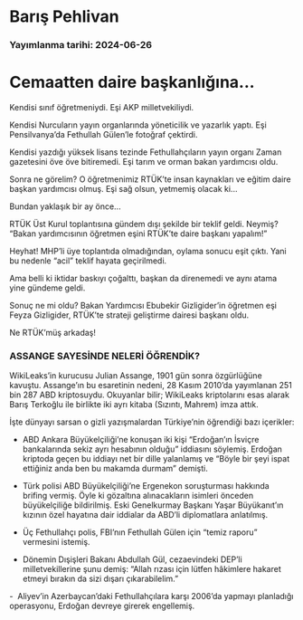 # Barış Pehlivan

### Yayımlanma tarihi: 2024-06-26

# Cemaatten daire başkanlığına...

Kendisi sınıf öğretmeniydi. Eşi AKP milletvekiliydi.

Kendisi Nurcuların yayın organlarında yöneticilik ve yazarlık yaptı. Eşi Pensilvanya’da Fethullah Gülen’le fotoğraf çektirdi.

Kendisi yazdığı yüksek lisans tezinde Fethullahçıların yayın organı Zaman gazetesini öve öve bitiremedi. Eşi tarım ve orman bakan yardımcısı oldu.

Sonra ne görelim? O öğretmenimiz RTÜK’te insan kaynakları ve eğitim daire başkan yardımcısı olmuş. Eşi sağ olsun, yetmemiş olacak ki...

Bundan yaklaşık bir ay önce...

RTÜK Üst Kurul toplantısına gündem dışı şekilde bir teklif geldi. Neymiş? “Bakan yardımcısının öğretmen eşini RTÜK’te daire başkanı yapalım!”

Heyhat! MHP’li üye toplantıda olmadığından, oylama sonucu eşit çıktı. Yani bu nedenle “acil” teklif hayata geçirilmedi.

Ama belli ki iktidar baskıyı çoğalttı, başkan da direnemedi ve aynı atama yine gündeme geldi.

Sonuç ne mi oldu? Bakan Yardımcısı Ebubekir Gizligider’in öğretmen eşi Feyza Gizligider, RTÜK’te strateji geliştirme dairesi başkanı oldu.

Ne RTÜK’müş arkadaş!


### ASSANGE SAYESİNDE NELERİ ÖĞRENDİK?

WikiLeaks’in kurucusu Julian Assange, 1901 gün sonra özgürlüğüne kavuştu. Assange’ın bu esaretinin nedeni, 28 Kasım 2010’da yayımlanan 251 bin 287 ABD kriptosuydu. Okuyanlar bilir; WikiLeaks kriptolarını esas alarak Barış Terkoğlu ile birlikte iki ayrı kitaba (Sızıntı, Mahrem) imza attık.

İşte dünyayı sarsan o gizli yazışmalardan Türkiye’nin öğrendiği bazı içerikler:

- ABD Ankara Büyükelçiliği’ne konuşan iki kişi “Erdoğan’ın İsviçre bankalarında sekiz ayrı hesabının olduğu” iddiasını söylemiş. Erdoğan kriptoda geçen bu iddiayı net bir dille yalanlamış ve “Böyle bir şeyi ispat ettiğiniz anda ben bu makamda durmam” demişti.

- Türk polisi ABD Büyükelçiliği’ne Ergenekon soruşturması hakkında brifing vermiş. Öyle ki gözaltına alınacakların isimleri önceden büyükelçiliğe bildirilmiş. Eski Genelkurmay Başkanı Yaşar Büyükanıt’ın kızının özel hayatına dair iddialar da ABD’li diplomatlara anlatılmış.

- Üç Fethullahçı polis, FBI’nın Fethullah Gülen için “temiz raporu” vermesini istemiş.

- Dönemin Dışişleri Bakanı Abdullah Gül, cezaevindeki DEP’li milletvekillerine şunu demiş: “Allah rızası için lütfen hâkimlere hakaret etmeyi bırakın da sizi dışarı çıkarabilelim.”

-  Aliyev’in Azerbaycan’daki Fethullahçılara karşı 2006’da yapmayı planladığı operasyonu, Erdoğan devreye girerek engellemiş.

